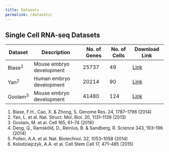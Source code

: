 ```yaml
---
title: Datasets
permalink: /datasets/
---
```


## Single Cell RNA-seq Datasets

| Dataset | Description | No. of Genes | No. of Cells | Download Link |
|---------|-------------|--------------|--------------|---------------|
| Biase<sup>1</sup> | Mouse embryo development | 25737 | 49 | [Link](https://1drv.ms/u/s!At-SAxmefBX_guwmvmFvCwKaSQT5Sw?e=zYEmIc) |
| Yan<sup>2</sup> | Human embryo development | 20214 | 90 | [Link]() |
| Goolam<sup>3</sup> | Mouse embryo development | 41480 | 124 | [Link]() |







1. Biase, F.H., Cao, X. & Zhong, S. Genome Res. 24, 1787–1796 (2014)
2. Yan, L. et al. Nat. Struct. Mol. Biol. 20, 1131–1139 (2013)
3. Goolam, M. et al. Cell 165, 61–74 (2016)
4. Deng, Q., Ramsköld, D., Reinius, B. & Sandberg, R. Science 343, 193–196 (2014)
5. Pollen, A.A. et al. Nat. Biotechnol. 32, 1053–1058 (2014)
6. Kolodziejczyk, A.A. et al. Cell Stem Cell 17, 471–485 (2015)
